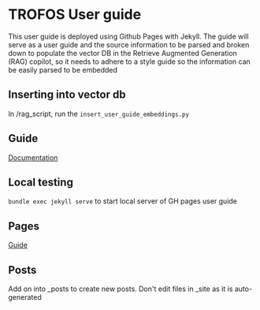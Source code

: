 # TROFOS User guide

This user guide is deployed using Github Pages with Jekyll. The guide will serve as a user guide and the source information to be parsed and broken down to populate the vector DB in the Retrieve Augmented Generation (RAG) copilot, so it needs to adhere to a style guide so the information can be easily parsed to be embedded

## Inserting into vector db

In /rag_script, run the `insert_user_guide_embeddings.py`

## Guide

[Documentation](https://docs.github.com/en/pages/setting-up-a-github-pages-site-with-jekyll/creating-a-github-pages-site-with-jekyll)

## Local testing

`bundle exec jekyll serve` to start local server of GH pages user guide

## Pages

[Guide](https://docs.github.com/en/pages/setting-up-a-github-pages-site-with-jekyll/adding-content-to-your-github-pages-site-using-jekyll)

## Posts

Add on into _posts to create new posts. Don't edit files in _site as it is auto-generated

